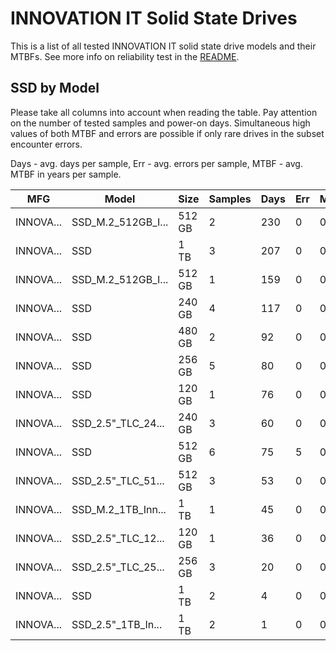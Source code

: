 INNOVATION IT Solid State Drives
================================

This is a list of all tested INNOVATION IT solid state drive models and their MTBFs. See
more info on reliability test in the [README](https://github.com/linuxhw/SMART).

SSD by Model
------------

Please take all columns into account when reading the table. Pay attention on the
number of tested samples and power-on days. Simultaneous high values of both MTBF
and errors are possible if only rare drives in the subset encounter errors.

Days - avg. days per sample,
Err  - avg. errors per sample,
MTBF - avg. MTBF in years per sample.

| MFG       | Model              | Size   | Samples | Days  | Err   | MTBF |
|-----------|--------------------|--------|---------|-------|-------|------|
| INNOVA... | SSD_M.2_512GB_I... | 512 GB | 2       | 230   | 0     | 0.63   |
| INNOVA... | SSD                | 1 TB   | 3       | 207   | 0     | 0.57   |
| INNOVA... | SSD_M.2_512GB_I... | 512 GB | 1       | 159   | 0     | 0.44   |
| INNOVA... | SSD                | 240 GB | 4       | 117   | 0     | 0.32   |
| INNOVA... | SSD                | 480 GB | 2       | 92    | 0     | 0.25   |
| INNOVA... | SSD                | 256 GB | 5       | 80    | 0     | 0.22   |
| INNOVA... | SSD                | 120 GB | 1       | 76    | 0     | 0.21   |
| INNOVA... | SSD_2.5"_TLC_24... | 240 GB | 3       | 60    | 0     | 0.16   |
| INNOVA... | SSD                | 512 GB | 6       | 75    | 5     | 0.15   |
| INNOVA... | SSD_2.5"_TLC_51... | 512 GB | 3       | 53    | 0     | 0.15   |
| INNOVA... | SSD_M.2_1TB_Inn... | 1 TB   | 1       | 45    | 0     | 0.13   |
| INNOVA... | SSD_2.5"_TLC_12... | 120 GB | 1       | 36    | 0     | 0.10   |
| INNOVA... | SSD_2.5"_TLC_25... | 256 GB | 3       | 20    | 0     | 0.06   |
| INNOVA... | SSD                | 1 TB   | 2       | 4     | 0     | 0.01   |
| INNOVA... | SSD_2.5"_1TB_In... | 1 TB   | 2       | 1     | 0     | 0.00   |
